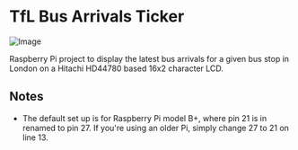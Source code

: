 # TfL Bus Arrivals Ticker
![Image](http://www.scienceexposure.com/wp-content/uploads/2015/10/ftrd-img-1024x570.jpg)

Raspberry Pi project to display the latest bus arrivals for a given bus stop in London on a Hitachi HD44780 based 16x2 character LCD.

## Notes
* The default set up is for Raspberry Pi model B+, where pin 21 is in renamed to pin 27. If you're using an older Pi, simply change 27 to 21 on line 13.
